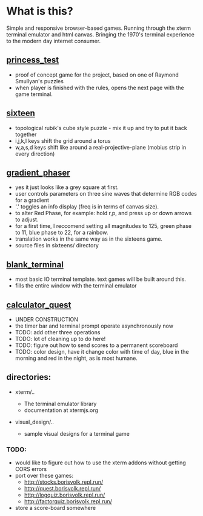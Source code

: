# What is this?
Simple and responsive browser-based games. 
Running through the xterm terminal emulator and html canvas.
Bringing the 1970's terminal experience to the modern day internet consumer.

## [princess_test](https://boris-volkov.github.io/games/princess/rules.html)
  - proof of concept game for the project, based on one of Raymond Smullyan's puzzles
  - when player is finished with the rules, opens the next page with the game terminal.

## [sixteen](https://boris-volkov.github.io/games/sixteens/sixteens.html)
  - topological rubik's cube style puzzle - mix it up and try to put it back together
  - i,j,k,l keys shift the grid around a torus
  - w,a,s,d keys shift like around a real-projective-plane (mobius strip in every direction)

## [gradient_phaser](https://boris-volkov.github.io/games/sixteens/gradient.html?size=32)
  - yes it just looks like a grey square at first.
  - user controls parameters on three sine waves that determine RGB codes for a gradient
  - '.' toggles an info display (freq is in terms of canvas size).
  - to alter Red Phase, for example: hold r,p, and press up or down arrows to adjust.
  - for a first time, I reccomend setting all magnitudes to 125, green phase to 11, blue phase to 22, for a rainbow.
  - translation works in the same way as in the sixteens game. 
  - source files in sixteens/ directory

## [blank_terminal](https://boris-volkov.github.io/games/basic_terminal_page.html)
  - most basic IO terminal template. text games will be built around this.
  - fills the entire window with the terminal emulator

## [calculator_quest](https://boris-volkov.github.io/games/quest/quest.html)
  - UNDER CONSTRUCTION
  - the timer bar and terminal prompt operate asynchronously now
  - TODO: add other three operations
  - TODO: lot of cleaning up to do here!
  - TODO: figure out how to send scores to a permanent scoreboard
  - TODO: color design, have it change color with time of day, blue in the morning and red in the night, as is most humane.

## directories:
- xterm/..
  - The terminal emulator library
  - documentation at xtermjs.org

- visual_design/..
  - sample visual designs for a terminal game
  
### TODO:
- would like to figure out how to use the xterm addons without getting CORS errors
- port over these games:
  - http://stocks.borisvolk.repl.run/
  - http://quest.borisvolk.repl.run/
  - http://logquiz.borisvolk.repl.run/
  - http://factorquiz.borisvolk.repl.run/
- store a score-board somewhere
